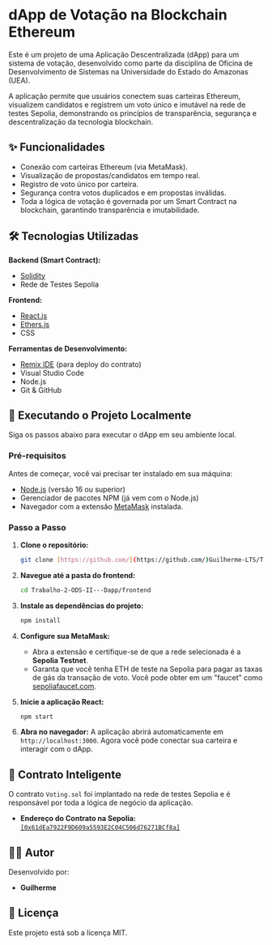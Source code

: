 # dApp de Votação na Blockchain Ethereum

Este é um projeto de uma Aplicação Descentralizada (dApp) para um sistema de votação, desenvolvido como parte da disciplina de Oficina de Desenvolvimento de Sistemas na Universidade do Estado do Amazonas (UEA).

A aplicação permite que usuários conectem suas carteiras Ethereum, visualizem candidatos e registrem um voto único e imutável na rede de testes Sepolia, demonstrando os princípios de transparência, segurança e descentralização da tecnologia blockchain.

## ✨ Funcionalidades

* Conexão com carteiras Ethereum (via MetaMask).
* Visualização de propostas/candidatos em tempo real.
* Registro de voto único por carteira.
* Segurança contra votos duplicados e em propostas inválidas.
* Toda a lógica de votação é governada por um Smart Contract na blockchain, garantindo transparência e imutabilidade.

## 🛠️ Tecnologias Utilizadas

**Backend (Smart Contract):**
* [Solidity](https://soliditylang.org/)
* Rede de Testes Sepolia

**Frontend:**
* [React.js](https://reactjs.org/)
* [Ethers.js](https://ethers.io/)
* CSS

**Ferramentas de Desenvolvimento:**
* [Remix IDE](https://remix.ethereum.org/) (para deploy do contrato)
* Visual Studio Code
* Node.js
* Git & GitHub


## 🚀 Executando o Projeto Localmente

Siga os passos abaixo para executar o dApp em seu ambiente local.

### Pré-requisitos

Antes de começar, você vai precisar ter instalado em sua máquina:
* [Node.js](https://nodejs.org/) (versão 16 ou superior)
* Gerenciador de pacotes NPM (já vem com o Node.js)
* Navegador com a extensão [MetaMask](https://metamask.io/) instalada.

### Passo a Passo

1.  **Clone o repositório:**
    ```bash
    git clone [https://github.com/](https://github.com/)Guilherme-LTS/Trabalho-2-ODS-II---Dapp.git
    ```

2.  **Navegue até a pasta do frontend:**
    ```bash
    cd Trabalho-2-ODS-II---Dapp/frontend
    ```

3.  **Instale as dependências do projeto:**
    ```bash
    npm install
    ```

4.  **Configure sua MetaMask:**
    * Abra a extensão e certifique-se de que a rede selecionada é a **Sepolia Testnet**.
    * Garanta que você tenha ETH de teste na Sepolia para pagar as taxas de gás da transação de voto. Você pode obter em um "faucet" como [sepoliafaucet.com](https://sepoliafaucet.com/).

5.  **Inicie a aplicação React:**
    ```bash
    npm start
    ```

6.  **Abra no navegador:**
    A aplicação abrirá automaticamente em `http://localhost:3000`. Agora você pode conectar sua carteira e interagir com o dApp.

## 📄 Contrato Inteligente

O contrato `Voting.sol` foi implantado na rede de testes Sepolia e é responsável por toda a lógica de negócio da aplicação.

* **Endereço do Contrato na Sepolia:**
    [`[0x61dEa7922F9D609a5593E2C04C506d76271BCf8a]`](0x61dEa7922F9D609a5593E2C04C506d76271BCf8a])


## 👨‍💻 Autor

Desenvolvido por:

* **Guilherme**
    
## 📝 Licença

Este projeto está sob a licença MIT.